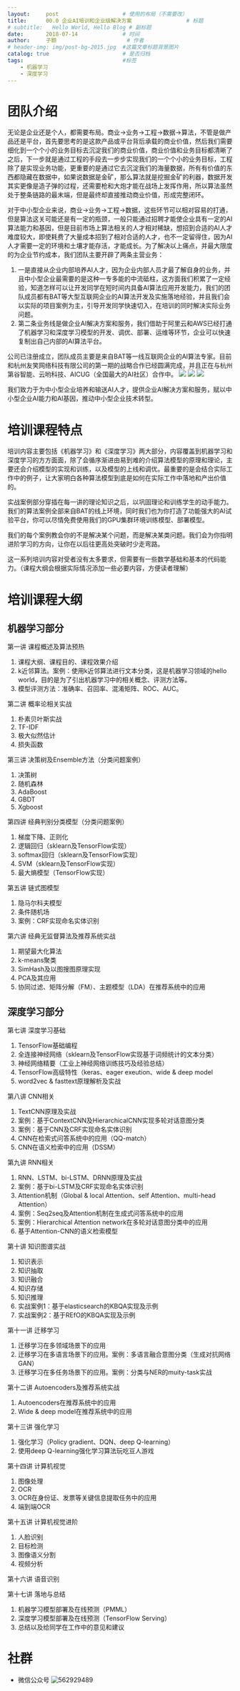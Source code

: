 ```yaml
---
layout:     post   				    # 使用的布局（不需要改）
title:      00.0 企业AI培训和企业级解决方案 				# 标题 
# subtitle:   Hello World, Hello Blog # 副标题
date:       2018-07-14 				# 时间
author:     子颢 						# 作者
# header-img: img/post-bg-2015.jpg 	#这篇文章标题背景图片
catalog: true 						# 是否归档
tags:								#标签
    - 机器学习
    - 深度学习
---
```


# 团队介绍

无论是企业还是个人，都需要布局。商业->业务->工程->数据->算法，不管是做产品还是平台，首先要思考的是这款产品或平台背后承载的商业价值，然后我们需要细化到一个个小的业务目标去沉淀我们的商业价值，商业价值和业务目标都清晰了之后，下一步就是通过工程的手段去一步步实现我们的一个个小的业务目标，工程除了是实现业务功能，更重要的是通过它去沉淀我们的海量数据，所有有价值的东西都隐藏在数据中，如果说数据是金矿，那么算法就是挖掘金矿的利器，数据开发其实更像是造子弹的过程，还需要枪和大炮才能在战场上发挥作用，所以算法虽然处于整条链路的最末端，但是最终却直接推动商业价值，形成完整闭环。

对于中小型企业来说，商业->业务->工程->数据，这些环节可以相对容易的打通，但是算法这关可能还是有一定的瓶颈，一般只能通过招聘才能使企业具有一定的AI算法能力和基因，但是目前市场上算法相关的人才相对稀缺，想招到合适的AI人才难度较大，即使耗费了大量成本招到了相对合适的人才，也不一定留得住，因为AI人才需要一定的环境和土壤才能存活，才能成长。为了解决以上痛点，并最大限度的为企业节约成本，我们团队主要开辟了两条主营业务：
1. 一是直接从企业内部培养AI人才，因为企业内部人员才最了解自身的业务，并且中小型企业最需要的是这种一专多能的中流砥柱，这方面我们积累了一定经验，知道怎样可以让开发同学在短时间内具备AI算法应用开发能力，我们的团队成员都有BAT等大型互联网企业的AI算法开发及实施落地经验，并且我们会以实际的项目案例为主，引导开发同学快速切入，在培训的同时解决实际业务问题。
2. 第二条业务线是做企业AI解决方案和服务，我们借助于阿里云和AWS已经打通了机器学习和深度学习模型的开发、调优、部署、运维等环节，企业可以快速复制出自己内部的AI算法平台。

公司已注册成立，团队成员主要是来自BAT等一线互联网企业的AI算法专家。目前和杭州友笑网络科技有限公司的第一期的战略合作已经圆满完成，并且正在与杭州第谷智能、云哟科技、AICUG（全国最大的AI社区）合作中。
<a href="http://www.usho.cn/" target="_blank"><img src="/img/00-01.png"></a>
<a href="https://www.cloudyotech.com/" target="_blank"><img src="/img/00-03.png"></a>
<a href="http://www.aicug.cn/" target="_blank"><img src="/img/00-04.png"></a>

我们致力于为中小型企业培养和输送AI人才，提供企业AI解决方案和服务，赋以中小型企业AI能力和AI基因，推动中小型企业技术转型。

# 培训课程特点

培训内容主要包括《机器学习》和《深度学习》两大部分，内容覆盖到机器学习和深度学习的方方面面，除了会循序渐进由易到难的介绍算法模型的原理和理论，主要还会介绍模型的实现和训练，以及模型的上线和调优。最重要的是会结合实际工作中的例子，让大家明白各种算法模型到底是如何在实际工作中落地和产出价值的。

实战案例部分穿插在每一讲的理论知识之后，以巩固理论和训练学生的动手能力。我们的算法案例全部来自BAT的线上环境，同时我们也为你打造了功能强大的AI试验平台，你可以尽情免费使用我们的GPU集群环境训练模型、部署模型。

我们的每个案例教会你的不是解决某个问题，而是解决某类问题。我们会为你指明进阶学习的方向，让你在以后往更高处突破时少走弯路。

这一系列培训内容对受者没有太多要求，但需要有一些数学基础和基本的代码能力。（课程大纲会根据实际情况添加一些必要内容，方便读者理解）

# 培训课程大纲

## 机器学习部分

第一讲 课程概述及算法预热
1. 课程大纲、课程目的、课程效果介绍
2. k近邻算法。案例：使用k近邻算法进行文本分类，这是机器学习领域的hello world，目的是为了引出机器学习中的相关概念、评测方法等。
3. 模型评测方法：准确率、召回率、混淆矩阵、ROC、AUC。

第二讲 概率论相关实战
1. 朴素贝叶斯实战
2. TF-IDF
3. 极大似然估计
4. 损失函数

第三讲 决策树及Ensemble方法（分类问题案例）
1. 决策树
2. 随机森林
3. AdaBoost
4. GBDT
5. Xgboost

第四讲 经典判别分类模型（分类问题案例）
1. 梯度下降、正则化
2. 逻辑回归（sklearn及TensorFlow实现）
3. softmax回归（sklearn及TensorFlow实现）
4. SVM（sklearn及TensorFlow实现）
5. 最大熵模型（TensorFlow实现）

第五讲 链式图模型
1. 隐马尔科夫模型
2. 条件随机场
3. 案例：CRF实现命名实体识别

第六讲 经典无监督算法及推荐系统实战
1. 期望最大化算法
2. k-means聚类
3. SimHash及以图搜图原理实现
4. PCA及其应用
5. 协同过滤、矩阵分解（FM）、主题模型（LDA）在推荐系统中的应用

## 深度学习部分

第七讲 深度学习基础
1. TensorFlow基础编程
2. 全连接神经网络（sklearn及TensorFlow实现基于词频统计的文本分类）
3. 神经网络精要（工业上神经网络训练技巧及经验总结）
4. TensorFlow高级特性（keras、eager exeution、wide & deep model
5. word2vec & fasttext原理解析及实战

第八讲 CNN相关
1. TextCNN原理及实战
2. 案例：基于ContextCNN及HierarchicalCNN实现多轮对话意图分类
3. 案例：基于CNN及CRF实现命名实体识别
4. CNN在检索式问答系统中的应用（QQ-match）
5. CNN在语义检索中的应用（DSSM）

第九讲 RNN相关
1. RNN、LSTM、bi-LSTM、DRNN原理及实战
2. 案例：基于bi-LSTM及CRF实现命名实体识别
3. Attention机制（Global & local Attention、self Attention、multi-head Attention）
4. 案例：Seq2seq及Attention机制在生成式问答系统中的应用
5. 案例：Hierarchical Attention network在多轮对话意图分类中的应用
6. 基于Attention-CNN的语义检索模型

第十讲 知识图谱实战
1. 知识表示
2. 知识抽取
3. 知识融合
4. 知识存储
5. 知识推理
6. 实战案例1：基于elasticsearch的KBQA实现及示例
7. 实战案例2：基于REfO的KBQA实现及示例

第十一讲 迁移学习
1. 迁移学习在多领域场景下的应用
2. 迁移学习在多语言场景下的应用。案例：多语言融合意图分类（生成对抗网络GAN）
3. 迁移学习在多任务场景下的应用。案例：分类与NER的muity-task实战

第十二讲 Autoencoders及推荐系统实战
1. Autoencoders在推荐系统中的应用
2. Wide & deep model在推荐系统中的应用

第十三讲 强化学习
1. 强化学习（Policy gradient、DQN、deep Q-learning）
2. 使用deep Q-learning强化学习算法玩吃豆人游戏

第十四讲 计算机视觉
1. 图像处理
2. OCR
3. OCR在身份证、发票等关键信息提取任务中的应用
4. 端到端OCR

第十五讲 计算机视觉进阶
1. 人脸识别
2. 目标检测
3. 图像语义分割
4. 视频分析

第十六讲 语音识别

第十七讲 落地与总结
1. 机器学习模型部署及在线预测（PMML）
2. 深度学习模型部署及在线预测（TensorFlow Serving）
3. 总结以及给同学在工作中的意见和建议

# 社群

- 微信公众号
	![562929489](/img/wxgzh_ewm.png)